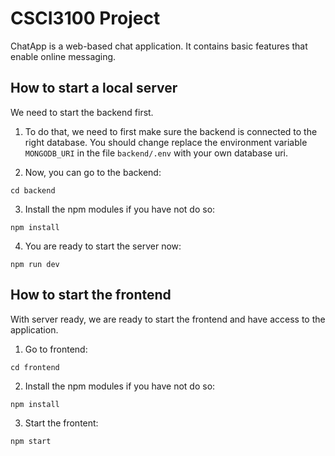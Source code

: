 # CSCI3100 Project

ChatApp is a web-based chat application. It contains basic features that enable online messaging. 


## How to start a local server
We need to start the backend first. 

1. To do that, we need to first make sure the backend is connected to the right database. You should change replace the environment variable `MONGODB_URI` in the file `backend/.env` with your own database uri.

2. Now, you can go to the backend:
```
cd backend
```

3. Install the npm modules if you have not do so:
```
npm install
```

4. You are ready to start the server now:
```
npm run dev
```


## How to start the frontend
With server ready, we are ready to start the frontend and have access to the application.

1. Go to frontend:
```
cd frontend
```

2. Install the npm modules if you have not do so:
```
npm install
```

3. Start the frontent:
```
npm start
```
